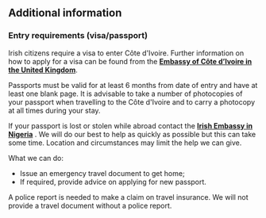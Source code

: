 ## Additional information

### **Entry requirements (visa/passport)**

Irish citizens require a visa to enter Côte d'Ivoire. Further information on how to apply for a visa can be found from the [**Embassy of Côte d’Ivoire in the United Kingdom**](https://royaumeuni.diplomatie.gouv.ci/index.php?lang=en).

Passports must be valid for at least 6 months from date of entry and have at least one blank page. It is advisable to take a number of photocopies of your passport when travelling to the Côte d'Ivoire and to carry a photocopy at all times during your stay.

If your passport is lost or stolen while abroad contact the [**Irish Embassy in Nigeria**](https://www.ireland.ie/en/nigeria/abuja/) . We will do our best to help as quickly as possible but this can take some time. Location and circumstances may limit the help we can give.

What we can do:

* Issue an emergency travel document to get home;
* If required, provide advice on applying for new passport.

A police report is needed to make a claim on travel insurance. We will not provide a travel document without a police report.